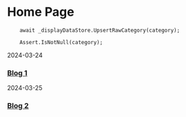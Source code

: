 # Home Page

```
    await _displayDataStore.UpsertRawCategory(category);

    Assert.IsNotNull(category);
```


2024-03-24
### [Blog 1](blog-post-2024-03-24.md)

2024-03-25
###  [Blog 2](blog-post-2024-03-25.md)